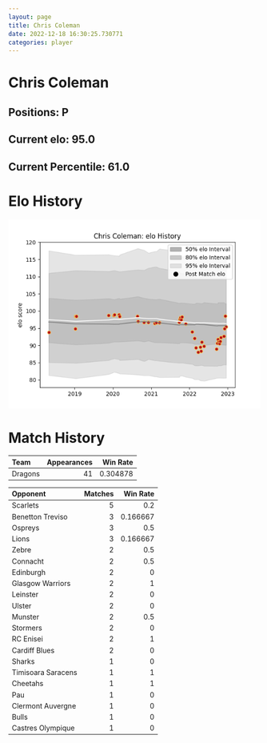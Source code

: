 ```yaml
---  
layout: page  
title: Chris Coleman  
date: 2022-12-18 16:30:25.730771  
categories: player  
---
```

# Chris Coleman

## Positions: P

## Current elo: 95.0

## Current Percentile: 61.0

# Elo History


![elo history](history_ChrisColeman.png)
# Match History


| Team    |   Appearances |   Win Rate |
|:--------|--------------:|-----------:|
| Dragons |            41 |   0.304878 |

| Opponent           |   Matches |   Win Rate |
|:-------------------|----------:|-----------:|
| Scarlets           |         5 |   0.2      |
| Benetton Treviso   |         3 |   0.166667 |
| Ospreys            |         3 |   0.5      |
| Lions              |         3 |   0.166667 |
| Zebre              |         2 |   0.5      |
| Connacht           |         2 |   0.5      |
| Edinburgh          |         2 |   0        |
| Glasgow Warriors   |         2 |   1        |
| Leinster           |         2 |   0        |
| Ulster             |         2 |   0        |
| Munster            |         2 |   0.5      |
| Stormers           |         2 |   0        |
| RC Enisei          |         2 |   1        |
| Cardiff Blues      |         2 |   0        |
| Sharks             |         1 |   0        |
| Timisoara Saracens |         1 |   1        |
| Cheetahs           |         1 |   1        |
| Pau                |         1 |   0        |
| Clermont Auvergne  |         1 |   0        |
| Bulls              |         1 |   0        |
| Castres Olympique  |         1 |   0        |